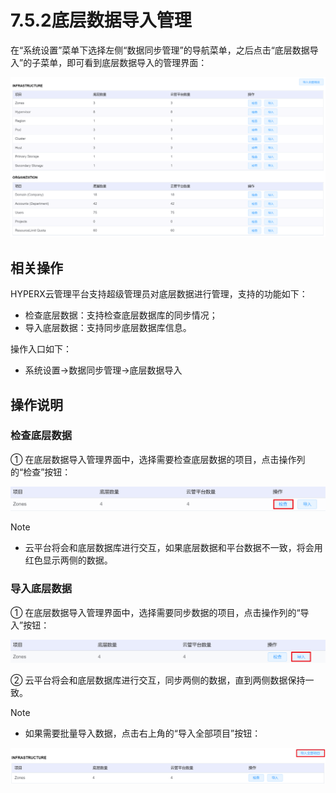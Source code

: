 # 7.5.2底层数据导入管理

在“系统设置”菜单下选择左侧“数据同步管理”的导航菜单，之后点击“底层数据导入”的子菜单，即可看到底层数据导入的管理界面：

![image-20210126152353040](acs_sync.assets/image-20210126152353040.png)

## 相关操作

HYPERX云管理平台支持超级管理员对底层数据进行管理，支持的功能如下：

- 检查底层数据：支持检查底层数据库的同步情况；
- 导入底层数据：支持同步底层数据库信息。

操作入口如下：

- 系统设置→数据同步管理→底层数据导入

## 操作说明

### 检查底层数据

① 在底层数据导入管理界面中，选择需要检查底层数据的项目，点击操作列的“检查”按钮：

![image-20201224181512726](acs_sync.assets/image-20201224181512726.png)

> [!NOTE]
>
> - 云平台将会和底层数据库进行交互，如果底层数据和平台数据不一致，将会用红色显示两侧的数据。

### 导入底层数据

① 在底层数据导入管理界面中，选择需要同步数据的项目，点击操作列的“导入”按钮：

![image-20201224181532854](acs_sync.assets/image-20201224181532854.png)

② 云平台将会和底层数据库进行交互，同步两侧的数据，直到两侧数据保持一致。

> [!NOTE]
>
> - 如果需要批量导入数据，点击右上角的“导入全部项目”按钮：
>
> ![image-20201224181821223](acs_sync.assets/image-20201224181821223.png)
